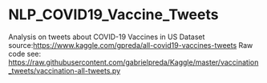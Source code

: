 # NLP_COVID19_Vaccine_Tweets
Analysis on tweets about COVID-19 Vaccines in US
Dataset source:https://www.kaggle.com/gpreda/all-covid19-vaccines-tweets
Raw code see: https://raw.githubusercontent.com/gabrielpreda/Kaggle/master/vaccination_tweets/vaccination-all-tweets.py
